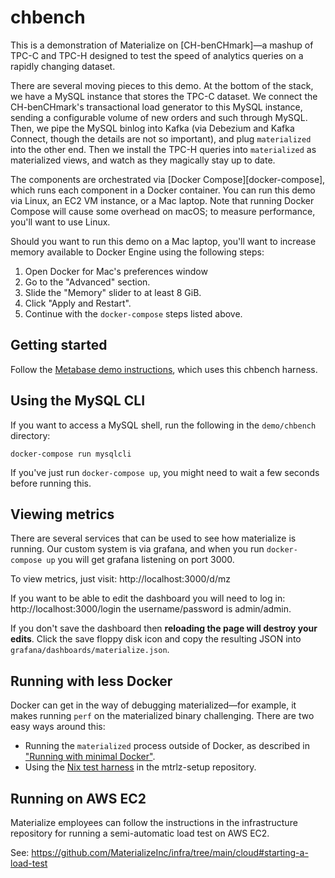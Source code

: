 # chbench

This is a demonstration of Materialize on [CH-benCHmark]—a mashup of TPC-C and
TPC-H designed to test the speed of analytics queries on a rapidly changing
dataset.

There are several moving pieces to this demo. At the bottom of the stack, we
have a MySQL instance that stores the TPC-C dataset. We connect the
CH-benCHmark's transactional load generator to this MySQL instance, sending a
configurable volume of new orders and such through MySQL. Then, we pipe the
MySQL binlog into Kafka (via Debezium and Kafka Connect, though the details are
not so important), and plug `materialized` into the other end. Then we
install the TPC-H queries into `materialized` as materialized views, and watch
as they magically stay up to date.

The components are orchestrated via [Docker Compose][docker-compose], which
runs each component in a Docker container. You can run this demo via Linux,
an EC2 VM instance, or a Mac laptop. Note that running Docker Compose will cause
some overhead on macOS; to measure performance, you'll want to use Linux.

Should you want to run this demo on a Mac laptop, you'll
want to increase memory available to Docker Engine using the following steps:
   1. Open Docker for Mac's preferences window
   2. Go to the "Advanced" section.
   3. Slide the "Memory" slider to at least 8 GiB.
   4. Click "Apply and Restart".
   5. Continue with the `docker-compose` steps listed above.

## Getting started

Follow the [Metabase demo instructions][demo], which uses this chbench harness.

[demo]: ../../doc/developer/metabase-demo.md

## Using the MySQL CLI

If you want to access a MySQL shell, run the following in the
`demo/chbench` directory:

```
docker-compose run mysqlcli
```

If you've just run `docker-compose up`, you might need to wait a few seconds
before running this.

## Viewing metrics

There are several services that can be used to see how materialize is running. Our custom
system is via grafana, and when you run `docker-compose up` you will get grafana
listening on port 3000.

To view metrics, just visit: http://localhost:3000/d/mz

If you want to be able to edit the dashboard you will need to log in:
http://localhost:3000/login the username/password is admin/admin.

If you don't save the dashboard then **reloading the page will destroy your edits**.
Click the save floppy disk icon and copy the resulting JSON into
`grafana/dashboards/materialize.json`.

## Running with less Docker

Docker can get in the way of debugging materialized—for example, it makes
running `perf` on the materialized binary challenging. There are two easy ways
around this:

  * Running the `materialized` process outside of Docker, as described in
    ["Running with minimal Docker"](docker-local.md).
  * Using the [Nix test harness][nix] in the mtrlz-setup repository.

[nix]: https://github.com/MaterializeInc/mtrlz-setup/tree/master/nix

## Running on AWS EC2

Materialize employees can follow the instructions in the infrastructure
repository for running a semi-automatic load test on AWS EC2.

See: https://github.com/MaterializeInc/infra/tree/main/cloud#starting-a-load-test
